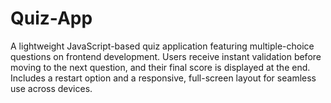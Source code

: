 # Quiz-App
A lightweight JavaScript-based quiz application featuring multiple-choice questions on frontend development. Users receive instant validation before moving to the next question, and their final score is displayed at the end. Includes a restart option and a responsive, full-screen layout for seamless use across devices.
